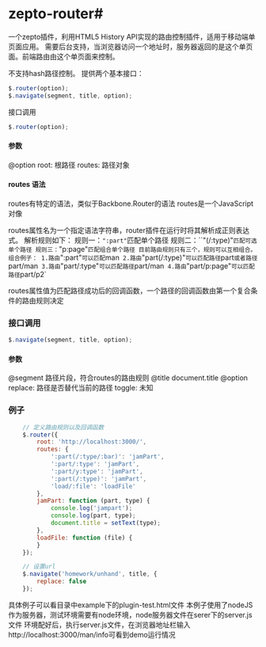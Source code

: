# zepto-router#
一个zepto插件，利用HTML5 History API实现的路由控制插件，适用于移动端单页面应用。
需要后台支持，当浏览器访问一个地址时，服务器返回的是这个单页面。前端路由由这个单页面来控制。

不支持hash路径控制。
提供两个基本接口：

```javascript
$.router(option);
$.navigate(segment, title, option);
```

接口调用

```javascript
$.router(option);
```

#### 参数
@option
    root: 根路径
    routes: 路径对象

#### routes 语法

routes有特定的语法，类似于Backbone.Router的语法
routes是一个JavaScript对像

routes属性名为一个指定语法字符串，router插件在运行时将其解析成正则表达式。
解析规则如下：
规则一：`":part"`匹配单个路径
规则二：``"(/:type)"`匹配可选单个路径
规则三：`"p:page"`匹配组合单个路径
目前路由规则只有三个，规则可以互相组合。
组合例子：
1.路由`":part"`可以匹配`man`
2.路由`"part(/:type)"`可以匹配路径`part`或者路径`part/man`
3.路由`"part/:type"`可以匹配路径`part/man`
4.路由`"part/p:page"`可以匹配路径`part/p2`

routes属性值为匹配路径成功后的回调函数，一个路径的回调函数由第一个复合条件的路由规则决定

### 接口调用
```javascript
$.navigate(segment, title, option);
```

#### 参数
@segment
    路径片段，符合routes的路由规则
@title
    document.title
@option
    replace: 路径是否替代当前的路径
    toggle: 未知

### 例子
```javascript
    // 定义路由规则以及回调函数
    $.router({
        root: 'http://localhost:3000/',
        routes: {
            ':part(/:type/:bar)': 'jamPart',
            ':part/:type': 'jamPart',
            ':part/y:type': 'jamPart',
            ':part(/:type)': 'jamPart',
            'load/:file': 'loadFile'
        },
        jamPart: function (part, type) {
            console.log('jampart');
            console.log(part, type);
            document.title = setText(type);
        },
        loadFile: function (file) {
        }
    });

    // 设置url
    $.navigate('homework/unhand', title, {
        replace: false
    });
```
具体例子可以看目录中example下的plugin-test.html文件
本例子使用了nodeJS作为服务器，测试环境需要有node环境，node服务器文件在serer下的server.js文件
环境配好后，执行server.js文件，在浏览器地址栏输入http://localhost:3000/man/info可看到demo运行情况
